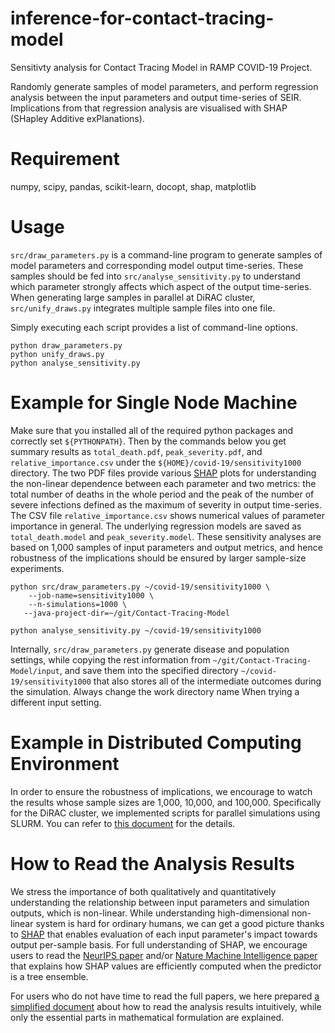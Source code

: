 # inference-for-contact-tracing-model

Sensitivty analysis for Contact Tracing Model in RAMP COVID-19 Project.

Randomly generate samples of model parameters, and perform
regression analysis between the input parameters and output time-series of SEIR.
Implications from that regression analysis are visualised with SHAP (SHapley Additive exPlanations).

# Requirement

numpy, scipy, pandas, scikit-learn, docopt, shap, matplotlib

# Usage

`src/draw_parameters.py` is a command-line program to
generate samples of model parameters and corresponding model output time-series.
These samples should be fed into `src/analyse_sensitivity.py`
to understand which parameter strongly affects which aspect of the output time-series. When generating large samples in parallel at DiRAC cluster,
`src/unify_draws.py` integrates multiple sample files into one file.

Simply executing each script provides a list of command-line options.

```
python draw_parameters.py
python unify_draws.py  
python analyse_sensitivity.py 
```

# Example for Single Node Machine

Make sure that you installed all of the required python packages and correctly set `${PYTHONPATH}`. Then
by the commands below you get summary results as `total_death.pdf`, `peak_severity.pdf`, and
`relative_importance.csv` under the `${HOME}/covid-19/sensitivity1000` directory.
The two PDF files provide various [SHAP](https://github.com/slundberg/shap) plots for understanding the non-linear dependence between each parameter and two metrics: the total number of deaths in the whole period and 
the peak of the number of severe infections defined as the maximum of severity in output time-series.
The CSV file `relative_importance.csv` shows numerical values of parameter importance in general.
The underlying regression models are saved as `total_death.model` and `peak_severity.model`.
These sensitivity analyses are based on 1,000 samples of input parameters and output metrics,
and hence robustness of the implications should be ensured by larger sample-size experiments.

```
python src/draw_parameters.py ~/covid-19/sensitivity1000 \
	--job-name=sensitivity1000 \
	--n-simulations=1000 \
   --java-project-dir=~/git/Contact-Tracing-Model
  
python analyse_sensitivity.py ~/covid-19/sensitivity1000
```

Internally, `src/draw_parameters.py` 
generate disease and population settings, while copying the rest information from `~/git/Contact-Tracing-Model/input`,
and save them into the specified directory `~/covid-19/sensitivity1000` that also stores all of the intermediate
outcomes during the simulation. Always change the work directory name When trying a different input setting.

# Example in Distributed Computing Environment

In order to ensure the robustness of implications, we encourage to watch the results whose sample sizes
are 1,000, 10,000, and 100,000. Specifically for the DiRAC cluster, we implemented scripts for parallel
simulations using SLURM. You can refer to [this document](run_at_DiRAC.md) for the details.

# How to Read the Analysis Results

We stress the importance of both qualitatively and quantitatively understanding 
the relationship between input parameters and simulation outputs, which is non-linear. 
While understanding high-dimensional non-linear system is hard for ordinary humans,
we can get a good picture thanks to [SHAP](https://github.com/slundberg/shap) that enables evaluation of
each input parameter's impact towards output per-sample basis.
For full understanding of SHAP, we encourage users to read the [NeurIPS paper](http://papers.nips.cc/paper/7062-a-unified-approach-to-interpreting-model-predictions) and/or [Nature Machine Intelligence paper](https://www.nature.com/articles/s42256-019-0138-9) that explains how SHAP values are efficiently computed when the predictor is a tree ensemble.

For users who do not have time to read the full papers, we here prepared 
[a simplified document](interprete_analysis.md) about how to read the analysis results intuitively,
while only the essential parts in mathematical formulation are explained.
